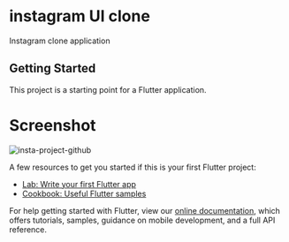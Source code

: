 # instagram UI clone

Instagram clone application

## Getting Started

This project is a starting point for a Flutter application.

# Screenshot

![insta-project-github](https://user-images.githubusercontent.com/55645585/192434383-04b10c27-79a8-48dc-838f-f35472bff509.jpeg)

A few resources to get you started if this is your first Flutter project:

- [Lab: Write your first Flutter app](https://flutter.dev/docs/get-started/codelab)
- [Cookbook: Useful Flutter samples](https://flutter.dev/docs/cookbook)

For help getting started with Flutter, view our
[online documentation](https://flutter.dev/docs), which offers tutorials,
samples, guidance on mobile development, and a full API reference.

